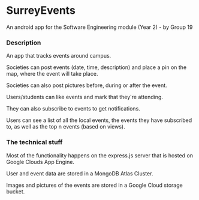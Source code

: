 # SurreyEvents

An android app for the Software Engineering module (Year 2) - by Group 19

### Description

An app that tracks events around campus.

Societies can post events (date, time, description) and place a pin on the map, where the event will take place.

Societies can also post pictures before, during or after the event.

Users/students can like events and mark that they're attending.

They can also subscribe to events to get notifications.

Users can see a list of all the local events, the events they have subscribed to, as well as the top n events (based on views).


### The technical stuff

Most of the functionality happens on the express.js server that is hosted on Google Clouds App Engine.

User and event data are stored in a MongoDB Atlas Cluster.

Images and pictures of the events are stored in a Google Cloud storage bucket.
